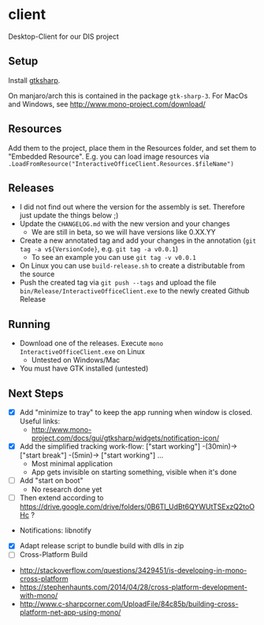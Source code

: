 # client
Desktop-Client for our DIS project


## Setup

Install [gtksharp](http://www.mono-project.com/docs/gui/gtksharp/).

On manjaro/arch this is contained in the package `gtk-sharp-3`. For 
MacOs and Windows, see http://www.mono-project.com/download/

## Resources

Add them to the project, place them in the Resources folder, and set them to
"Embedded Resource". E.g. you can load image resources via
`.LoadFromResource("InteractiveOfficeClient.Resources.$fileName")`

## Releases

 * I did not find out where the version for the assembly is set. Therefore just update the things below ;)
 * Update the `CHANGELOG.md` with the new version and your changes
   * We are still in beta, so we will have versions like 0.XX.YY
 * Create a new annotated tag and add your changes in the annotation (`git tag -a v${VersionCode}`, e.g. `git tag -a v0.0.1`)
   * To see an example you can use `git tag -v v0.0.1`
 * On Linux you can use `build-release.sh` to create a distributable from the source
 * Push the created tag via `git push --tags` and upload the file `bin/Release/InteractiveOfficeClient.exe` to the newly created Github Release

## Running

 * Download one of the releases. Execute `mono InteractiveOfficeClient.exe` on Linux
   * Untested on Windows/Mac
 * You must have GTK installed (untested)

## Next Steps

 * [x] Add "minimize to tray" to keep the app running when window is closed. Useful links:
   * http://www.mono-project.com/docs/gui/gtksharp/widgets/notification-icon/
 * [x] Add the simplified tracking work-flow: ["start working"] -(30min)-> ["start break"] -(5min)-> ["start working"] ...
   * Most minimal application
   * App gets invisible on starting something, visible when it's done
 * [ ] Add "start on boot"
   * No research done yet
 * [ ] Then extend according to https://drive.google.com/drive/folders/0B6Tl_UdBt6QYWUtTSExzQ2toOHc ?
  * Notifications: libnotify
 * [X] Adapt release script to bundle build with dlls in zip
 * [ ] Cross-Platform Build
  * http://stackoverflow.com/questions/3429451/is-developing-in-mono-cross-platform
  * https://stephenhaunts.com/2014/04/28/cross-platform-development-with-mono/
  * http://www.c-sharpcorner.com/UploadFile/84c85b/building-cross-platform-net-app-using-mono/
